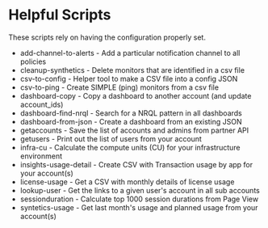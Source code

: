 # Helpful Scripts

These scripts rely on having the configuration properly set.

* add-channel-to-alerts - Add a particular notification channel to all policies
* cleanup-synthetics - Delete monitors that are identified in a csv file
* csv-to-config - Helper tool to make a CSV file into a config JSON
* csv-to-ping - Create SIMPLE (ping) monitors from a csv file
* dashboard-copy - Copy a dashboard to another account (and update account_ids)
* dashboard-find-nrql - Search for a NRQL pattern in all dashboards
* dashboard-from-json - Create a dashboard from an existing JSON
* getaccounts - Save the list of accounts and admins from partner API
* getusers - Print out the list of users from your account
* infra-cu - Calculate the compute units (CU) for your infrastructure environment
* insights-usage-detail - Create CSV with Transaction usage by app for your account(s)
* license-usage - Get a CSV with monthly details of license usage
* lookup-user - Get the links to a given user's account in all sub accounts
* sessionduration - Calculate top 1000 session durations from Page View
* syntetics-usage - Get last month's usage and planned usage from your account(s)
